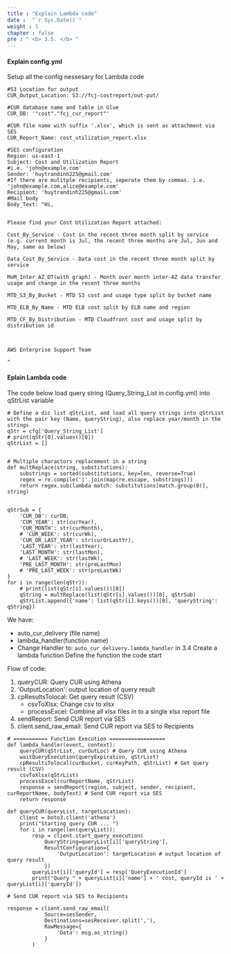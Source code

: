 ```yaml
---
title : "Explain Lambda code"
date :  "`r Sys.Date()`" 
weight : 5
chapter : false
pre : " <b> 3.5. </b> "
---
```


#### Explain config.yml
Setup all the config nessesary for Lambda code
```
#S3 Location for output
CUR_Output_Location: S3://fcj-costreport/out-put/

#CUR database name and table in Glue
CUR_DB: '"cost"."fcj_cur_report"'

#CUR file name with suffix '.xlsx', which is sent as attachment via SES
CUR_Report_Name: cost_utilization_report.xlsx

#SES configuration
Region: us-east-1
Subject: Cost and Utilization Report
#i.e. 'john@example.com'
Sender: 'huytrandinh225@gmail.com'
#If there are mulitple recipients, seperate them by commas. i.e. 'john@example.com,alice@example.com'
Recipient: 'huytrandinh225@gmail.com'
#Mail body
Body_Text: "Hi,


Please find your Cost Utilization Report attached:

Cost_By_Service - Cost in the recent three month split by service (e.g. current month is Jul, the recent three months are Jul, Jun and May, same as below)

Data_Cost_By_Service - Data cost in the recent three month split by service 

MoM_Inter_AZ_DT(with graph) - Month over month inter-AZ data transfer usage and change in the recent three months

MTD_S3_By_Bucket - MTD S3 cost and usage type split by bucket name 

MTD_ELB_By_Name - MTD ELB cost split by ELB name and region

MTD_CF_By_Distribution - MTD Cloudfront cost and usage split by distribution id 



AWS Enterprise Support Team

"
```

#### Eplain Lambda code
The code below load query string (Query_String_List in config.yml) into qStrList variable 
```
# Define a dic list qStrList, and load all query strings into qStrList with the pair key (Name, queryString), also replace year/month in the strings
qStr = cfg['Query_String_List']
# print(qStr[0].values()[0])
qStrList = []


# Multiple charactors replacement in a string
def multReplace(string, substitutions):
    substrings = sorted(substitutions, key=len, reverse=True)
    regex = re.compile('|'.join(map(re.escape, substrings)))
    return regex.sub(lambda match: substitutions[match.group(0)], string)


qStrSub = {
    'CUR_DB': curDB,
    'CUR_YEAR': str(curYear),
    'CUR_MONTH': str(curMonth),
    # 'CUR_WEEK': str(curWk),
    'CUR_OR_LAST_YEAR': str(curOrLastYr),
    'LAST_YEAR': str(lastYear),
    'LAST_MONTH': str(lastMon),
    # 'LAST_WEEK': str(lastWk),
    'PRE_LAST_MONTH': str(preLastMon)
    # 'PRE_LAST_WEEK': str(preLastWk)
}
for i in range(len(qStr)):
    # print(list(qStr[i].values())[0])
    qString = multReplace(list(qStr[i].values())[0], qStrSub)
    qStrList.append({'name': list(qStr[i].keys())[0], 'queryString': qString})
```

We have:
- auto_cur_delivery (file name)
- lambda_handler(function name)
- Change Handler to: ```auto_cur_delivery.lambda_handler``` in 3.4 Create a lambda function Define the function the code start

Flow of code:
1. queryCUR: Query CUR using Athena 
2. 'OutputLocation': output location of query result
3. cpResultsTolocal: Get query result (CSV)
    - csvToXlsx: Change csv to xlsx
    - processExcel: Combine all xlsx files in to a single xlsx report file
4. sendReport: Send CUR report via SES
5. client.send_raw_email: Send CUR report via SES to Recipients
```
# =========== Function Execution ==================
def lambda_handler(event, context):
    queryCUR(qStrList, curOutLoc) # Query CUR using Athena
    waitQueryExecution(queryExpiration, qStrList)
    cpResultsTolocal(curBucket, curKeyPath, qStrList) # Get query result (CSV)
    csvToXlsx(qStrList)
    processExcel(curReportName, qStrList)
    response = sendReport(region, subject, sender, recipient, curReportName, bodyText) # Send CUR report via SES
    return response
```

```
def queryCUR(queryList, targetLocation):
    client = boto3.client('athena')
    print("Starting query CUR ... ")
    for i in range(len(queryList)):
        resp = client.start_query_execution(
            QueryString=queryList[i]['queryString'],
            ResultConfiguration={
                'OutputLocation': targetLocation # output location of query result
            })
        queryList[i]['queryId'] = resp['QueryExecutionId']
        print("Query " + queryList[i]['name'] + ' cost, queryId is ' + queryList[i]['queryId'])
```
```
# Send CUR report via SES to Recipients

response = client.send_raw_email( 
            Source=sesSender,
            Destinations=sesReceiver.split(','),
            RawMessage={
                'Data': msg.as_string()
            }
        )
```